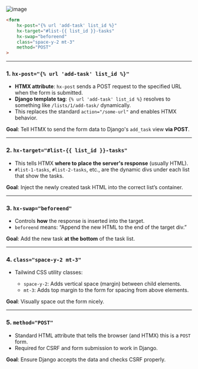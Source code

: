 ![image](https://github.com/user-attachments/assets/ac1b25a9-e7dc-4dcc-8ce9-3943c474364e)

```html
<form
    hx-post="{% url 'add-task' list_id %}"
    hx-target="#list-{{ list_id }}-tasks"
    hx-swap="beforeend"
    class="space-y-2 mt-3"
    method="POST"
>
```

---

### 1. `hx-post="{% url 'add-task' list_id %}"`

* **HTMX attribute**: `hx-post` sends a POST request to the specified URL when the form is submitted.
* **Django template tag**: `{% url 'add-task' list_id %}` resolves to something like `/lists/1/add-task/` dynamically.
* This replaces the standard `action="/some-url"` and enables HTMX behavior.

**Goal**: Tell HTMX to send the form data to Django's `add_task` view **via POST**.

---

### 2. `hx-target="#list-{{ list_id }}-tasks"`

* This tells HTMX **where to place the server's response** (usually HTML).
* `#list-1-tasks`, `#list-2-tasks`, etc., are the dynamic divs under each list that show the tasks.

 **Goal**: Inject the newly created task HTML into the correct list’s container.

---

### 3. `hx-swap="beforeend"`

* Controls **how** the response is inserted into the target.
* `beforeend` means: “Append the new HTML to the end of the target div.”

 **Goal**: Add the new task **at the bottom** of the task list.

---

### 4. `class="space-y-2 mt-3"`

* Tailwind CSS utility classes:

  * `space-y-2`: Adds vertical space (margin) between child elements.
  * `mt-3`: Adds top margin to the form for spacing from above elements.

 **Goal**: Visually space out the form nicely.

---

### 5. `method="POST"`

* Standard HTML attribute that tells the browser (and HTMX) this is a `POST` form.
* Required for CSRF and form submission to work in Django.

 **Goal**: Ensure Django accepts the data and checks CSRF properly.
